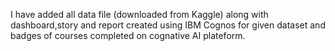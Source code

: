 I have added all data file (downloaded from Kaggle) along with dashboard,story and report created using IBM Cognos for given dataset and badges of courses completed on cognative AI plateform.
